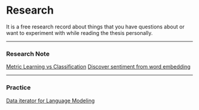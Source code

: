 # Research

It is a free research record about things that you have questions about or want to experiment with while reading the thesis personally.
___________________________

### Research Note
[Metric Learning vs Classification](https://github.com/hskimim/research/20210627, "20210627")
[Discover sentiment from word embedding](https://github.com/hskimim/research/20210816, "20210816")

____________________________

### Practice
[Data iterator for Language Modeling](https://github.com/hskimim/research/20210815, "20210815")